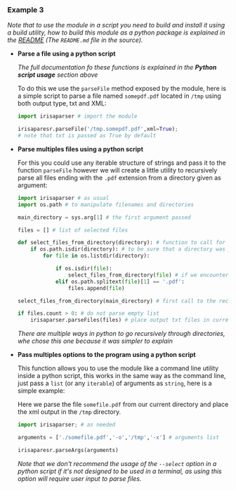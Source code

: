 
### Example 3

*Note that to use the module in a script you need to build and install it using a build utility, how to build this module as a python package is explained in the [README](https://gitlab.com/inf1603/irisaparser/-/blob/master/README.md) (The `README.md` file in the source).*

- **Parse a file using a python script**

    *The full documentation fo these functions is explained in the **Python script usage** section above*

    To do this we use the `parseFile` method exposed by the module, here is a simple script to parse a file named `somepdf.pdf` located in `/tmp` using both output type, txt and XML:

    ```py
    import irisaparser # import the module

    irisaparesr.parseFile('/tmp.somepdf.pdf',xml=True);
    # note that txt is passed as True by default
    ```

- **Parse multiples files using a python script**

    For this you could use any iterable structure of strings and pass it to the function `parseFile` however we will create a little utility to recursively parse all files ending with the `.pdf` extension from a directory given as argument:

    ```py
    import irisaparser # as usual
    import os.path # to manipulate filenames and directories

    main_directory = sys.arg[1] # the first argument passed

    files = [] # list of selected files

    def select_files_from_directory(directory): # function to call for recursivly
        if os.path.isdir(directory): # to be sure that a directory was passed
            for file in os.listdir(directory):

                if os.isdir(file):
                    select_files_from_directory(file) # if we encounter the directory we call the function once more
                elif os.path.splitext(file)[1] == '.pdf':
                    files.append(file)

    select_files_from_directory(main_directory) # first call to the recursive function

    if files.count > 0: # do not parse empty list
        irisaparser.parseFiles(files) # place output txt files in current directory
    ```

    *There are multiple ways in python to go recursively through directories, whe chose this one because it was simpler to explain*

- **Pass multiples options to the program using a python script**

    This function allows you to use the module like a command line utility inside a python script, this works in the same way as the command line, just pass a `list` (or any `iterable`) of arguments as `string`, here is a simple example:

    Here we parse the file `somefile.pdf` from our current directory and place the xml output in the `/tmp` directory.

    ```py
    import irisaparser; # as needed

    arguments = ['./somefile.pdf','-o','/tmp','-x'] # arguments list

    irisaparesr.parseArgs(arguments)
    ```

    *Note that we don't recommend the usage of the `--select` option in a python script if it's not designed to be used in a terminal, as using this option will require user input to parse files.*
